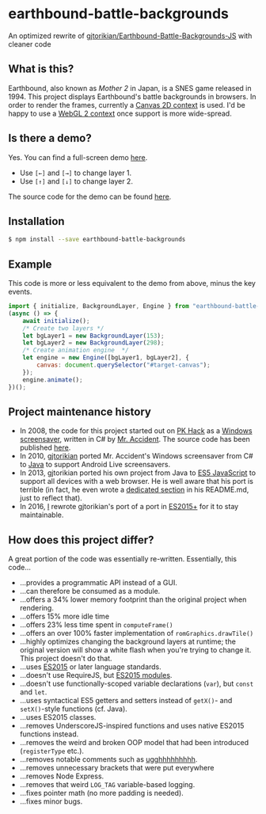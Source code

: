 # earthbound-battle-backgrounds
An optimized rewrite of [gjtorikian/Earthbound-Battle-Backgrounds-JS](https://github.com/gjtorikian/Earthbound-Battle-Backgrounds-JS) with cleaner code

## What is this?
Earthbound, also known as *Mother 2* in Japan, is a SNES game released in 1994. This project displays Earthbound's battle backgrounds in browsers. In order to render the frames, currently a [Canvas 2D context](https://www.w3.org/TR/2dcontext/) is used. I'd be happy to use a [WebGL 2 context](https://www.khronos.org/registry/webgl/specs/latest/2.0/) once support is more wide-spread.

## Is there a demo?
Yes. You can find a full-screen demo [here](https://kdex.github.io/earthbound-battle-backgrounds).
- Use `[←]` and `[→]` to change layer 1.
- Use `[↑]` and `[↓]` to change layer 2.

The source code for the demo can be found [here](https://github.com/kdex/kdex.github.io/tree/master/earthbound-battle-backgrounds).

## Installation
```bash
$ npm install --save earthbound-battle-backgrounds
```

## Example
This code is more or less equivalent to the demo from above, minus the key events.
```js
import { initialize, BackgroundLayer, Engine } from "earthbound-battle-backgrounds";
(async () => {
	await initialize();
	/* Create two layers */
	let bgLayer1 = new BackgroundLayer(153);
	let bgLayer2 = new BackgroundLayer(298);
	/* Create animation engine  */
	let engine = new Engine([bgLayer1, bgLayer2], {
		canvas: document.querySelector("#target-canvas");
	});
	engine.animate();
})();
```

## Project maintenance history
- In 2008, the code for this project started out on [PK Hack](http://starmen.net/pkhack/) as a [Windows screensaver](https://forum.starmen.net/forum/Fan/Games/Kraken-EB-Battle-Animation-Screensaver/first), written in C# by [Mr. Accident](https://forum.starmen.net/members/168). The source code has been published [here](https://github.com/gjtorikian/kraken).
- In 2010, [gjtorikian](https://github.com/gjtorikian) ported Mr. Accident's Windows screensaver from C# to [Java](https://github.com/gjtorikian/Earthbound-Battle-Backgrounds) to support Android Live screensavers.
- In 2013, gjtorikian ported his own project from Java to [ES5 JavaScript](https://github.com/gjtorikian/Earthbound-Battle-Backgrounds-JS) to support all devices with a web browser. He is well aware that his port is terrible (in fact, he even wrote a [dedicated section](https://github.com/gjtorikian/Earthbound-Battle-Backgrounds-JS/blob/gh-pages/README.md#why-is-this-code-so-terrible) in his README.md, just to reflect that).
- In 2016, [I](https://github.com/kdex) rewrote gjtorikian's port of a port in [ES2015+](https://github.com/kdex/earthbound-battle-backgrounds) for it to stay maintainable.

## How does this project differ?
A great portion of the code was essentially re-written. Essentially, this code…
- …provides a programmatic API instead of a GUI.
- …can therefore be consumed as a module.
- …offers a 34% lower memory footprint than the original project when rendering.
- …offers 15% more idle time
- …offers 23% less time spent in `computeFrame()`
- …offers an over 100% faster implementation of `romGraphics.drawTile()`
- …highly optimizes changing the background layers at runtime; the original version will show a white flash when you're trying to change it. This project doesn't do that.
- …uses [ES2015](http://www.ecma-international.org/ecma-262/6.0/) or later language standards.
- …doesn't use RequireJS, but [ES2015 modules](http://www.2ality.com/2014/09/es6-modules-final.html).
- …doesn't use functionally-scoped variable declarations (`var`), but `const` and `let`.
- …uses syntactical ES5 getters and setters instead of `getX()`- and `setX()`-style functions (cf. Java).
- …uses ES2015 classes.
- …removes UnderscoreJS-inspired functions and uses native ES2015 functions instead.
- …removes the weird and broken OOP model that had been introduced (`registerType` etc.).
- …removes notable comments such as [ugghhhhhhhhh](https://github.com/gjtorikian/Earthbound-Battle-Backgrounds-JS/blob/gh-pages/src/read_bgs_dat.js#L27).
- …removes unnecessary brackets that were put everywhere
- …removes Node Express.
- …removes that weird `LOG_TAG` variable-based logging.
- …fixes pointer math (no more padding is needed).
- …fixes minor bugs.